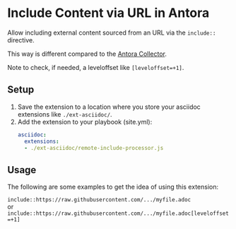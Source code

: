 # Include Content via URL in Antora

Allow including external content sourced from an URL via the `include::` directive.

This way is different compared to the [Antora Collector](https://gitlab.com/antora/antora-collector).

Note to check, if needed, a leveloffset like `[leveloffset=+1]`.

## Setup

1. Save the extension to a location where you store your asciidoc extensions like `./ext-asciidoc/`.
2. Add the extension to your playbook (site.yml):
   ```yml
   asciidoc:
     extensions:
     - ./ext-asciidoc/remote-include-processor.js
   ```
## Usage

The following are some examples to get the idea of using this extension:

`include::https://raw.githubusercontent.com/.../myfile.adoc`\
or\
`include::https://raw.githubusercontent.com/.../myfile.adoc[leveloffset=+1]`

